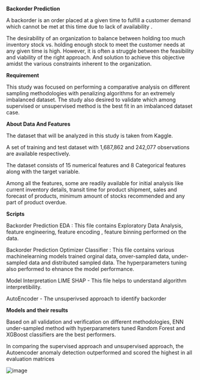 **Backorder Prediction**
                 
A backorder is an order placed at a given time to fulfill a customer demand which cannot be met at this time due to lack of availability .

The desirability of an organization to balance between holding too much inventory stock vs. holding enough stock to meet the customer needs at any given time is high. However, it is often a struggle between the feasibility and viability of the right approach. And solution to achieve this objective amidst the various
constraints inherent to the organization.

**Requirement**

This study was focused on performing a comparative analysis on different sampling methodologies with penalizing algorithms for an extremely imbalanced dataset. The study also desired to validate which among supervised or unsupervised method is the best fit in an imbalanced dataset case.


**About Data And Features**

The dataset that will be analyzed in this study is taken from Kaggle.

A set of training and test dataset with 1,687,862 and 242,077 observations are available respectively. 

The dataset consists of 15 numerical features and 8 Categorical features along with the target variable.

Among all the features, some are readily available for initial analysis like current inventory details, transit time for product shipment, sales and forecast of products, minimum amount of stocks recommended and any part of product overdue.

**Scripts**

Backorder Prediction EDA : This file contains Exploratory Data Analysis, feature engineering, feature encoding , feature binning performed on the data.

Backorder Prediction Optimizer Classifier : This file contains various machinelearning models trained orginal data, onver-sampled data, under-sampled data and distributed sampled data. The hyperparameters tuning also performed to ehnance the model performance.

Model Interpretation LIME SHAP - This file helps to understand algorithm interpretibility.

AutoEncoder - The unsuperivsed approach to identify backorder

**Models and their results**

Based on all validation and verification on different methodologies, ENN under-sampled method with hyperparameters tuned Random Forest and XGBoost classifiers are the best performers.

In comparing the supervised approach and unsupervised approach, the Autoencoder anomaly detection outperformed and scored the highest in all evaluation matrices

![image](https://user-images.githubusercontent.com/86162045/172370948-6f42b43d-5d6b-475b-b363-607ef35d21a3.png)







